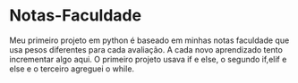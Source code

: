# Notas-Faculdade

Meu primeiro projeto em python é baseado em minhas notas faculdade que usa pesos diferentes para cada avaliação.
A cada novo aprendizado tento incrementar algo aqui.
O primeiro projeto usava if e else, o segundo if,elif e else e o terceiro agreguei o while.
